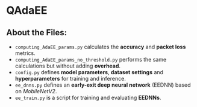 # QAdaEE

## About the Files:

- `computing_AdaEE_params.py` calculates the **accuracy** and **packet loss** metrics.
- `computing_AdaEE_params_no_threshold.py` performs the same calculations but without adding **overhead**.
- `config.py` defines **model parameters**, **dataset settings** and **hyperparameters** for training and inference.
- `ee_dnns.py` defines an **early-exit deep neural network** (EEDNN) based on _MobileNetV2_.
- `ee_train.py` is a script for training and evaluating **EEDNNs**.
